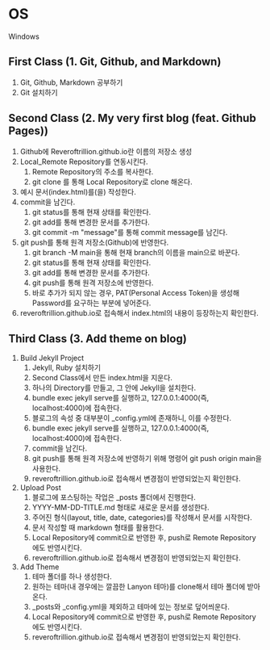 # OS

Windows

## First Class (1. Git, Github, and Markdown)

1. Git, Github, Markdown 공부하기
2. Git 설치하기

## Second Class (2. My very first blog (feat. Github Pages))

1. Github에 Reveroftrillion.github.io란 이름의 저장소 생성
2. Local_Remote Repository를 연동시킨다.
    1. Remote Repository의 주소를 복사한다.
    2. git clone <repository name> <path> 를 통해 Local Repository로 clone 해온다.
3. 예시 문서(index.html)를(을) 작성한다.
4. commit을 남긴다.
    1. git status를 통해 현재 상태를 확인한다.
    2. git add를 통해 변경한 문서를 추가한다.
    3. git commit -m "message"를 통해 commit message를 남긴다.
5. git push를 통해 원격 저장소(Github)에 반영한다.
    1. git branch -M main을 통해 현재 branch의 이름을 main으로 바꾼다.
    2. git status를 통해 현재 상태를 확인한다.
    3. git add를 통해 변경한 문서를 추가한다.
    4. git push를 통해 원격 저장소에 반영한다.
    5. 바로 추가가 되지 않는 경우, PAT(Personal Access Token)을 생성해 Password를 요구하는 부분에 넣어준다.
6. reveroftrillion.github.io로 접속해서 index.html의 내용이 등장하는지 확인한다.
  
## Third Class (3. Add theme on blog)
  
1. Build Jekyll Project
    1. Jekyll, Ruby 설치하기
    2. Second Class에서 만든 index.html을 지운다.
    3. 하나의 Directory를 만들고, 그 안에 Jekyll을 설치한다.
    4. bundle exec jekyll serve를 실행하고, 127.0.0.1:4000(즉, localhost:4000)에 접속한다.
    5. 블로그의 속성 중 대부분이 _config.yml에 존재하니, 이를 수정한다.
    6. bundle exec jekyll serve를 실행하고, 127.0.0.1:4000(즉, localhost:4000)에 접속한다.
    7. commit을 남긴다.
    8. git push를 통해 원격 저장소에 반영하기 위해 명령어 git push origin main을 사용한다.
    9. reveroftrillion.github.io로 접속해서 변경점이 반영되었는지 확인한다.
2. Upload Post
    1. 블로그에 포스팅하는 작업은 _posts 폴더에서 진행한다.
    2. YYYY-MM-DD-TITLE.md 형태로 새로운 문서를 생성한다.
    3. 주어진 형식(layout, title, date, categories)를 작성해서 문서를 시작한다.
    4. 문서 작성할 때 markdown 형태를 활용한다.
    5. Local Repository에 commit으로 반영한 후, push로 Remote Repository에도 반영시킨다.
    6. reveroftrillion.github.io로 접속해서 변경점이 반영되었는지 확인한다.
3. Add Theme
    1. 테마 폴더를 하나 생성한다.
    2. 원하는 테마(내 경우에는 깔끔한 Lanyon 테마)를 clone해서 테마 폴더에 받아온다.
    3. _posts와 _config.yml을 제외하고 테마에 있는 정보로 덮어씌운다.
    4. Local Repository에 commit으로 반영한 후, push로 Remote Repository에도 반영시킨다.
    5. reveroftrillion.github.io로 접속해서 변경점이 반영되었는지 확인한다.
